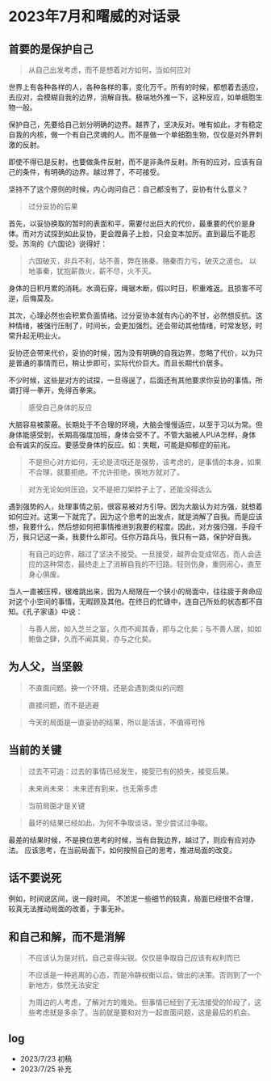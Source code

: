 # 2023年7月和曙威的对话录

## 首要的是保护自己

> 从自己出发考虑，而不是想着对方如何，当如何应对

世界上有各种各样的人，各种各样的事，变化万千。所有的时候，都想着去适应，去应对，会模糊自我的边界，消解自我。极端地外推一下，这种反应，如单细胞生物一般。

保护自己，先要给自己划分明确的边界。越界了，坚决反对。唯有如此，才有稳定自我的内核，做一个有自己灵魂的人。而不是做一个单细胞生物，仅仅是对外界刺激的反射。

即使不得已是反射，也要做条件反射，而不是非条件反射。所有的应对，应该有自己的条件，有明确的边界。越过界了，不可接受。

坚持不了这个原则的时候，内心询问自己：自己都没有了，妥协有什么意义？

> 过分妥协的后果

首先，以妥协换取的暂时的表面和平，需要付出巨大的代价，最重要的代价是身体。而对方试探到如此妥协，更会蹬鼻子上脸，只会变本加厉。直到最后不能忍受。苏洵的《六国论》说得好：

> 六国破灭，非兵不利，站不善，弊在赂秦。赂秦而力亏，破灭之道也。
> 以地事秦，犹抱薪救火，薪不尽，火不灭。

身体的日积月累的消耗。水滴石穿，绳锯木断，假以时日，积重难返。且损害不可逆，后悔莫及。

其次，心理必然也会积累负面情绪。过分妥协本就有内心的不甘，必然想反抗。这种情绪，被强行压制了，时间长，会更加强烈。还会带动其他情绪，时常发怒，时常升起无明业火。

妥协还会带来代价，妥协的时候，因为没有明确的自我边界，忽略了代价，以为只是普通的事情而已，稍让步即可，实际代价巨大。而且长期代价居多。

不少时候，这些是对方的试探，一旦得逞了，后面还有其他要求你妥协的事情。所谓打得一拳开，免得百拳来。

> 感受自己身体的反应

大脑容易被蒙蔽。长期处于不合理的环境，大脑会慢慢适应，以至于习以为常。但身体能感受到，长期高强度加班，身体会受不了。不管大脑被人PUA怎样，身体会有诚实的反应。要感受身体的反应。如：失眠，可能是抑郁症的前兆。

> 不是担心对方如何，无论是流氓还是强势，该考虑的，是事情的本身，如果不合理，就要拒绝。不允许拒绝，换地方就对了。

> 对方无论如何压迫，又不是把刀架脖子上了，还能没得选么

遇到强势的人，处理事情之前，很容易被对方引导。因为大脑认为对方强，就想着如何应对。这第一下就完了。因为这个思考的出发点，就是消解了自我。而是应该想，我要什么，然后想如何把事情推进到我要的程度。因此，对方强归强，手段千万，我只记这一条，我要什么即可。任你万路兵马，我只有一路，保护好自我。

> 有自己的边界，越过了坚决不接受。一旦接受，越界会变成常态，而人会适应的这种常态，最终走上了消解自我的不归路。轻则伤身，重则闹心，直至身心俱废。

当人一直被压榨，很难跳出来，因为人局限在一个狭小的局面中，往往疲于奔命应对这个小空间的事情，无暇顾及其他。在终日的忙碌中，连自己所处的状态都不自知。《孔子家语》中说：

> 与善人居，如入芝兰之室，久而不闻其香，即与之化矣；与不善人居，如如鲍鱼之肆，久而不闻其臭，亦与之化矣。


## 为人父，当坚毅

> 不直面问题，换一个环境，还是会遇到类似的问题

> 直接问题，而不是逃避

> 今天的局面是一直妥协的结果，所以是活该，不值得可怜

## 当前的关键

> 过去不可追：过去的事情已经发生，接受已有的损失，接受后果。

> 未来尚未来： 未来还有到来，也无需多虑

> 当前局面才是关键

> 最坏的结果已经如此，为何不争取谈话，至少尝试过争取。

最差的结果时候，不是换位思考的时候，当有自我边界，越过了，则应有应对办法。
应该思考，在当前局面下，如何按照自己的思考，推进局面的改变。


## 话不要说死

例如，时间说区间，说一段时间。
不淤泥一些细节的较真，局面已经很不合理，较真无法推动局面的改善，于事无补。

## 和自己和解，而不是消解

> 不应该认为是对抗，自己变得尖锐。仅仅是争取自己应该有权利而已

> 不应该是一种逃离的心态，而是冷静权衡以后，做出的决策。否则到了一个新地方，依然无法安定

> 为周边的人考虑，了解对方的难处。但事情已经到了无法接受的阶段了，这些考虑就是多余了。当前就是要和对方一起直面问题，这是最后的机会。

## log

- 2023/7/23 初稿
- 2023/7/25 补充
